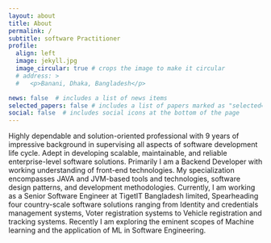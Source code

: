 ```yaml
---
layout: about
title: About
permalink: /
subtitle: software Practitioner
profile:
  align: left
  image: jekyll.jpg
  image_circular: true # crops the image to make it circular
  # address: >
  #   <p>Banani, Dhaka, Bangladesh</p>

news: false  # includes a list of news items
selected_papers: false # includes a list of papers marked as "selected={true}"
social: false  # includes social icons at the bottom of the page
---
```

Highly dependable and solution-oriented professional with 9 years of impressive background in supervising all aspects of software development life cycle. Adept in developing scalable, maintainable, and reliable enterprise-level software solutions. Primarily I am a Backend Developer with working understanding of front-end technologies. My specialization encompasses JAVA and JVM-based tools and technologies, software design patterns, and development methodologies. Currently, I am working as a Senior Software Engineer at TigetIT Bangladesh limited, Spearheading four country-scale software solutions ranging from Identity and credentials management systems, Voter registration systems to Vehicle registration and tracking systems. Recently I am exploring the eminent scopes of Machine learning and the application of ML in Software Engineering. 
